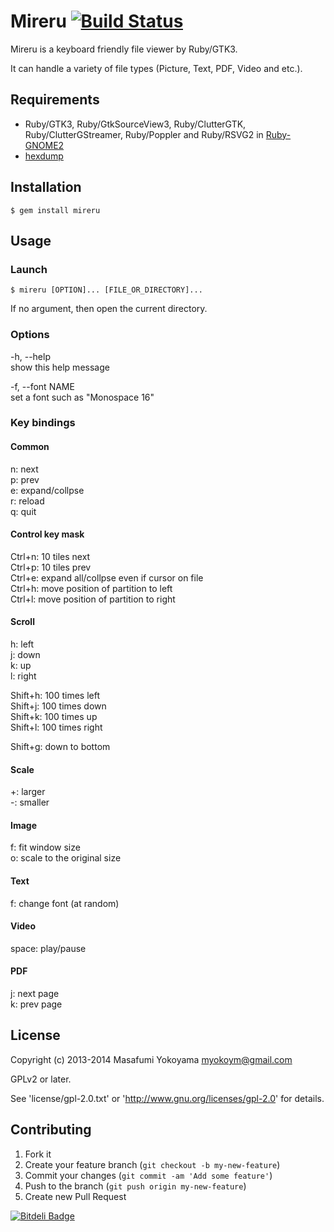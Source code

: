# Mireru [![Build Status](https://secure.travis-ci.org/myokoym/mireru.png?branch=master)](http://travis-ci.org/myokoym/mireru)

Mireru is a keyboard friendly file viewer by Ruby/GTK3.

It can handle a variety of file types (Picture, Text, PDF, Video and etc.).

## Requirements

* Ruby/GTK3, Ruby/GtkSourceView3, Ruby/ClutterGTK, Ruby/ClutterGStreamer,
  Ruby/Poppler and Ruby/RSVG2 in
  [Ruby-GNOME2](http://ruby-gnome2.sourceforge.jp/)
* [hexdump](https://github.com/postmodern/hexdump)

## Installation

    $ gem install mireru

## Usage

### Launch

    $ mireru [OPTION]... [FILE_OR_DIRECTORY]...

If no argument, then open the current directory.

### Options

-h, --help<br />
    show this help message

-f, --font NAME<br />
    set a font such as "Monospace 16"

### Key bindings

#### Common

n: next<br />
p: prev<br />
e: expand/collpse<br />
r: reload<br />
q: quit<br />

#### Control key mask

Ctrl+n: 10 tiles next<br />
Ctrl+p: 10 tiles prev<br />
Ctrl+e: expand all/collpse even if cursor on file<br />
Ctrl+h: move position of partition to left<br />
Ctrl+l: move position of partition to right<br />

#### Scroll

h: left<br />
j: down<br />
k: up<br />
l: right<br />

Shift+h: 100 times left<br />
Shift+j: 100 times down<br />
Shift+k: 100 times up<br />
Shift+l: 100 times right<br />

Shift+g: down to bottom<br />

#### Scale

+: larger<br />
-: smaller<br />

#### Image

f: fit window size<br />
o: scale to the original size<br />

#### Text

f: change font (at random)<br />

#### Video

space: play/pause<br />

#### PDF

j: next page<br />
k: prev page<br />

## License

Copyright (c) 2013-2014 Masafumi Yokoyama <myokoym@gmail.com>

GPLv2 or later.

See 'license/gpl-2.0.txt' or 'http://www.gnu.org/licenses/gpl-2.0' for details.

## Contributing

1. Fork it
2. Create your feature branch (`git checkout -b my-new-feature`)
3. Commit your changes (`git commit -am 'Add some feature'`)
4. Push to the branch (`git push origin my-new-feature`)
5. Create new Pull Request


[![Bitdeli Badge](https://d2weczhvl823v0.cloudfront.net/myokoym/mireru/trend.png)](https://bitdeli.com/free "Bitdeli Badge")

